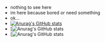- nothing to see here
- im here because bored or need something
- ok...
- [![Anurag's GitHub stats](https://github-readme-stats.vercel.app/api?username=naden01)](https://github.com/anuraghazra/github-readme-stats)
- [![Anurag's GitHub stats](https://github-readme-stats.vercel.app/api?username=anuraghazra&show_icons=true)
- [![Anurag's GitHub stats](https://github-readme-stats.vercel.app/api?username=anuraghazra&show_icons=true&theme=radical)

<!---
naden01/naden01 is a ✨ special ✨ repository because its `README.md` (this file) appears on your GitHub profile.
You can click the Preview link to take a look at your changes.
--->
